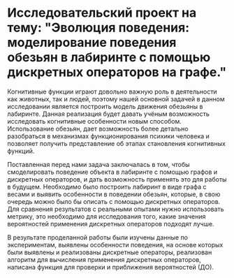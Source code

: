 # Исследовательский проект на тему: "Эволюция поведения: моделирование поведения обезьян в лабиринте с помощью дискретных операторов на графе."

  Когнитивные функции играют довольно важную роль в деятельности как животных, так и людей, поэтому нашей основной задачей в данном исследовании является построить модель движения обезьяны в лабиринте. Данная реализация будет давать учёным возможность исследовать когнитивные особенности новым способом. Использование обезьян, дает возможность более детально разобраться в механизмах функционирования психики человека и позволяет получить представление об этапах становления когнитивных функций. 
  
  Поставленная перед нами задача заключалась в том, чтобы смоделировать поведение объекта в лабиринте с помощью графов и дискретных операторов, и дать возможность применять это для работы в будущем. Необходимо было построить лабиринт в виде графа с весами и выявить особенности в поведении обезьян, которые, в свою очередь можно было бы описать с помощью дискретных операторов. Для сравнения результатов с реальными опытами нужно использовать метрику, это необходимо для исследования того, какие значения вероятностей применения дискретных операторов подходят лучше.
  
  В результате проделанной работы были изучены данные по экспериментам, выявлены особенности поведения, на основе которых были выявлены и реализованы дискретные операторы, реализован алгоритм для вычисления применения дискретных операторов, написана функция для проверки и приближения вероятностей (ДО).
